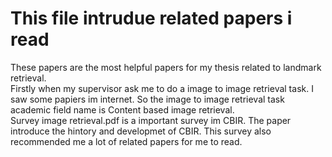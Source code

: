 # This file intrudue related papers i read
These papers are the most helpful papers for my thesis related to landmark retrieval.<br>
Firstly when my supervisor ask me to do a image to image retrieval task. 
I saw some papiers im internet. So the image to image retrieval task academic field name is Content based image retrieval. <br>
Survey image retrieval.pdf is a important survey im CBIR. 
The paper introduce the hintory and developmet of CBIR. This survey also recommended me a lot of related papers for me to read. <br>
